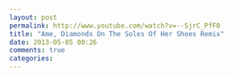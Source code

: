```yaml
---
layout: post
permalink: http://www.youtube.com/watch?v=--SjrC_PfF0
title: "Ame, Diamonds On The Soles Of Her Shoes Remix"
date: 2013-05-05 00:26
comments: true
categories: 
---
```


